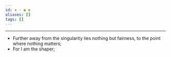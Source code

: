 ```yaml
---
id: ❖ ♧ ◉ ✾
aliases: []
tags: []
---
```


---

- Further away from the singularity lies nothing but fairness, to the point where nothing matters;
- For I am the shaper;
